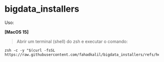 # bigdata_installers

Uso:

**[MacOS 15]**
> Abrir um terminal (shell) do zsh e executar o comando:

    zsh -c -y "$(curl -fsSL https://raw.githubusercontent.com/fahadkalil/bigdata_installers/refs/heads/main/macos/installer.sh)"
